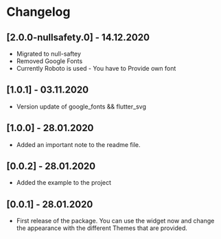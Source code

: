 # Changelog

## [2.0.0-nullsafety.0] - 14.12.2020

* Migrated to null-saftey
* Removed Google Fonts
* Currently Roboto is used - You have to Provide own font

## [1.0.1] - 03.11.2020

* Version update of google_fonts && flutter_svg

## [1.0.0] - 28.01.2020

* Added an important note to the readme file.

## [0.0.2] - 28.01.2020

* Added the example to the project


## [0.0.1] - 28.01.2020

* First release of the package. You can use the widget now and change the appearance with the different Themes that are provided.